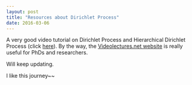 ```yaml
---
layout: post
title: "Resources about Dirichlet Process"
date: 2016-03-06
---
```


A very good video tutorial on Dirichlet Process and Hierarchical Dirichlet Process (click <a href="http://videolectures.net/mlss07_teh_dp/" target = "_blank">here</a>).
By the way, the <a href="" target ="_blank">Videolectures.net website</a> is really useful for PhDs and researchers.
 
Will keep updating.

I like this journey~~
